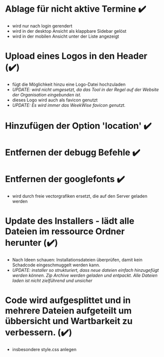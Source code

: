 # Ablage für nicht aktive Termine ✔️
* wird nur nach login gerendert
* wird in der desktop Ansicht als klappbare Sidebar gelöst
* wird in der mobilen Ansicht unter der Liste angezeigt 

# Upload eines Logos in den Header (✔️)
* fügt die Möglichkeit hinzu eine Logo-Datei hochzuladen
* _UPDATE: wird nicht umgesetzt, da das Tool in der Regel auf der Website der Organisation eingebunden ist._
* dieses Logo wird auch als favicon genutzt
* _UPDATE: Es wird immer das WeekWise favicon genutzt._

# Hinzufügen der Option 'location' ✔️


# Entfernen der debugg Befehle ✔️


# Entfernen der googlefonts ✔️
* wird durch freie vectorgrafiken ersetzt, die auf den Server geladen werden

# Update des Installers - lädt alle Dateien im ressource Ordner herunter (✔️)
* Nach Ideen schauen: Installationsdateien überprüfen, damit kein Schadcode eingeschmuggelt werden kann. 
* _UPDATE: installer so strukturiert, dass neue dateien einfach hinzugefügt werden können. Zip Archive werden geladen und entpackt. Alle Dateien laden ist nicht zielführend und unsicher_

# Code wird aufgesplittet und in mehrere Dateien aufgeteilt um übbersicht und Wartbarkeit zu verbessern. (✔️)
* insbesondere style.css anlegen